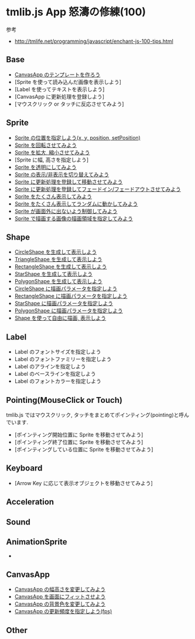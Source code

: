 # tmlib.js App 怒濤の修練(100)

参考

- <http://tmlife.net/programming/javascript/enchant-js-100-tips.html>


## Base
- [CanvasApp のテンプレートを作ろう](bbbbb)
- [Sprite を使って読み込んだ画像を表示しよう]
- [Label を使ってテキストを表示しよう]
- [CanvasApp に更新処理を登録しよう]
- [マウスクリック or タッチに反応させてみよう]


## Sprite
- [Sprite の位置を指定しよう(x, y, position, setPosition)](aaaaaaaaaaa)
- [Sprite を回転させてみよう](aaaaaaaaaaa)
- [Sprite を拡大, 縮小させてみよう](aaaaaaaaaaa)
- [Sprite に幅, 高さを指定しよう]
- [Sprite を透明にしてみよう](aaaaaaaaaaa)
- [Sprite の表示/非表示を切り替えてみよう](aaaaaaaaaaa)
- [Sprite に更新処理を登録して移動させてみよう](aaaaaaaaaaa)
- [Sprite に更新処理を登録してフェードイン/フェードアウトさせてみよう](aaaaaaaaaaa)
- [Sprite をたくさん表示してみよう](aaaaaaaaa)
- [Sprite をたくさん表示してランダムに動かしてみよう](aaaaaaaaa)
- [Sprite が画面外に出ないよう制御してみよう](aaaaaaaaaaa)
- [Sprite で描画する画像の描画領域を指定してみよう](aaaaaaaaaaa)


## Shape
- [CircleShape を生成して表示しよう](aaaaaaaaa)
- [TriangleShape を生成して表示しよう](aaaaaaaaa)
- [RectangleShape を生成して表示しよう](aaaaaaaaa)
- [StarShape を生成して表示しよう](aaaaaaaaa)
- [PolygonShape を生成して表示しよう](aaaaaaaaa)
- [CircleShape に描画パラメータを指定しよう](aaaaaaaaa)
- [RectangleShape に描画パラメータを指定しよう](aaaaaaaaa)
- [StarShape に描画パラメータを指定しよう](aaaaaaaaa)
- [PolygonShape に描画パラメータを指定しよう](aaaaaaaaa)
- [Shape を使って自由に描画, 表示しよう](aaaaaaaaa)


## Label
- Label のフォントサイズを指定しよう
- Label のフォントファミリーを指定しよう
- Label のアラインを指定しよう
- Label のベースラインを指定しよう
- Label のフォントカラーを指定しよう


## Pointing(MouseClick or Touch)

tmlib.js ではマウスクリック, タッチをまとめてポインティング(pointing)と呼んでいます.

- [ポインティング開始位置に Sprite を移動させてみよう]
- [ポインティング終了位置に Sprite を移動させてみよう]
- [ポインティングしている位置に Sprite を移動させてみよう]


## Keyboard

- [Arrow Key に応じて表示オブジェクトを移動させてみよう]


## Acceleration


## Sound



## AnimationSprite
- []()



## CanvasApp
- [CanvasApp の幅高さを変更してみよう](bbbbb)
- [CanvasApp を画面にフィットさせよう](bbbbb)
- [CanvasApp の背景色を変更してみよう](bbbbb)
- [CanvasApp の更新頻度を指定しよう(fps)](bbbbb)


## Other


